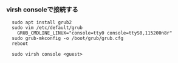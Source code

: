 ### virsh consoleで接続する

```@guest
  sudo apt install grub2
  sudo vim /etc/default/grub
    GRUB_CMDLINE_LINUX="console=tty0 console=ttyS0,115200n8r"
  sudo grub-mkconfig -o /boot/grub/grub.cfg
  reboot
```

```@host
  sudo virsh console <guest>
```

